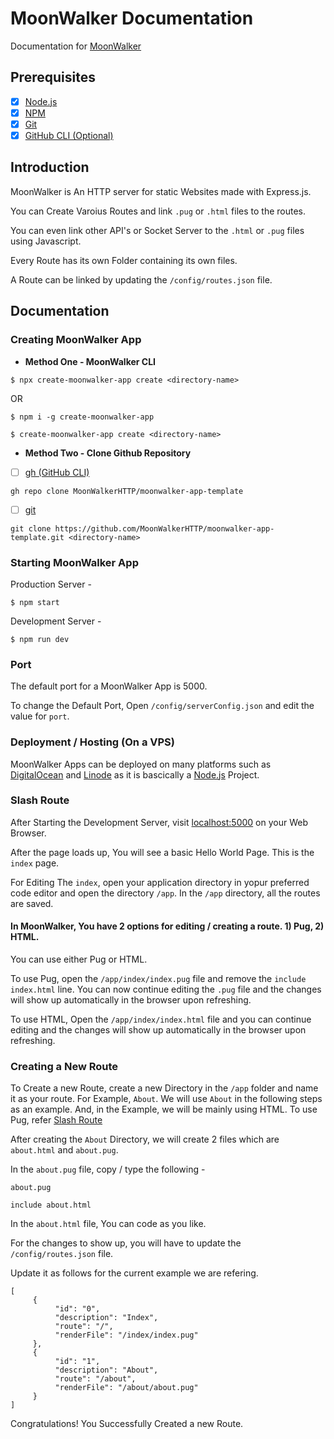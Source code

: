 # MoonWalker Documentation
Documentation for [MoonWalker](https://github.com/MoonWalkerHTTP)

## Prerequisites

- [x] [Node.js](https://nodejs.org)
- [x] [NPM](https://npmjs.org)
- [x] [Git](https://git-scm.com)
- [x] [GitHub CLI (Optional)](https://cli.github.com)

## Introduction 
MoonWalker is An HTTP server for static Websites made with Express.js. <br>

You can Create Varoius Routes and link `.pug` or `.html` files to the routes. <br> 

You can even link other API's or Socket Server to the `.html` or `.pug` files using Javascript. <br>

Every Route has its own Folder containing its own files. <br>

A Route can be linked by updating the `/config/routes.json` file. <br>

## Documentation

### Creating MoonWalker App

- **Method One - MoonWalker CLI**

```
$ npx create-moonwalker-app create <directory-name>
```

OR

```
$ npm i -g create-moonwalker-app

$ create-moonwalker-app create <directory-name>
```

- **Method Two - Clone Github Repository**

- [ ] [gh (GitHub CLI)](https://cli.github.com)

```
gh repo clone MoonWalkerHTTP/moonwalker-app-template
```

- [ ] [git](https://git-scm.com/)

```
git clone https://github.com/MoonWalkerHTTP/moonwalker-app-template.git <directory-name>
```

### Starting MoonWalker App

Production Server - 
```
$ npm start
```

Development Server - 
```
$ npm run dev
```

### Port

The default port for a MoonWalker App is 5000. <br>

To change the Default Port, Open `/config/serverConfig.json` and edit the value for `port`.

### Deployment / Hosting (On a VPS)

MoonWalker Apps can be deployed on many platforms such as [DigitalOcean](https://www.digitalocean.com/) and [Linode](https://www.linode.com/) as it is bascically a [Node.js](https://nodejs.org) Project.

### Slash Route

After Starting the Development Server, visit [localhost:5000](http://localhost:5000) on your Web Browser.

After the page loads up, You will see a basic Hello World Page. This is the `index` page. 

For Editing The `index`, open your application directory in yopur preferred code editor and open the directory `/app`. In the `/app` directory, all the routes are saved. 

#### In MoonWalker, You have 2 options for editing / creating a route. 1) Pug, 2) HTML.
You can use either Pug or HTML. 

To use Pug, open the `/app/index/index.pug` file and remove the `include index.html` line. You can now continue editing the `.pug` file and the changes will show up automatically in the browser upon refreshing. 

To use HTML, Open the `/app/index/index.html` file and you can continue editing and the changes will show up automatically in the browser upon refreshing. 

### Creating a New Route

To Create a new Route, create a new Directory in the `/app` folder and name it as your route. For Example, `About`. We will use `About` in the following steps as an example. And, in the Example, we will be mainly using HTML. To use Pug, refer [Slash Route](#slash-route)

After creating the `About` Directory, we will create 2 files which are `about.html` and `about.pug`. 

In the `about.pug` file, copy / type the following - 
```
about.pug

include about.html
```

In the `about.html` file, You can code as you like. 

For the changes to show up, you will have to update the `/config/routes.json` file. 

Update it as follows for the current example we are refering. 
```
[
     {
          "id": "0",
          "description": "Index", 
          "route": "/",
          "renderFile": "/index/index.pug"
     }, 
     {
          "id": "1", 
          "description": "About", 
          "route": "/about", 
          "renderFile": "/about/about.pug"
     }
]
```

Congratulations! You Successfully Created a new Route.


















